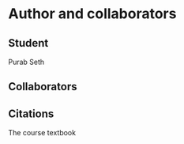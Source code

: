 Author and collaborators
========================

Student
-------
Purab Seth


Collaborators
-------------



Citations
---------
The course textbook
